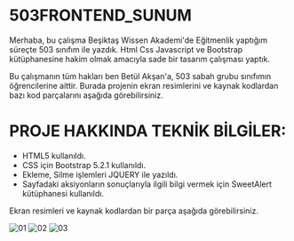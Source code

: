 # 503FRONTEND_SUNUM

Merhaba, bu çalışma Beşiktaş Wissen Akademi'de Eğitmenlik yaptığım süreçte 503 sınıfım ile yazdık. Html Css Javascript ve Bootstrap kütüphanesine hakim olmak amacıyla sade bir tasarım çalışması yaptık. 


Bu çalışmanın tüm hakları ben Betül Akşan'a, 503 sabah grubu sınıfımın öğrencilerine aittir. Burada projenin ekran resimlerini ve kaynak kodlardan bazı kod parçalarını aşağıda görebilirsiniz.


# PROJE HAKKINDA TEKNİK BİLGİLER:
- HTML5 kullanıldı.
- CSS için Bootstrap 5.2.1 kullanıldı.
- Ekleme, Silme işlemleri JQUERY ile yazıldı.
- Sayfadaki aksiyonların sonuçlarıyla ilgili bilgi vermek için SweetAlert kütüphanesi kullanıldı.

Ekran resimleri ve kaynak kodlardan bir parça aşağıda görebilirsiniz.


![01](https://user-images.githubusercontent.com/94163797/230551376-0a0ba71d-2a0c-4e45-9df3-fcc5f4a5bf62.png)
![02](https://user-images.githubusercontent.com/94163797/230551379-fac7c800-6a43-46d3-a21c-4fa6cc0a2662.png)
![03](https://user-images.githubusercontent.com/94163797/230551491-ed37a0dd-86d7-4a2c-97a4-23223171fc29.png)

